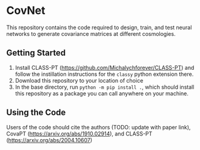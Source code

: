 # CovNet
This repository contains the code required to design, train, and test neural networks to generate covariance matrices at different cosmologies.

## Getting Started 
1. Install CLASS-PT (https://github.com/Michalychforever/CLASS-PT) and follow the instillation instructions for the `classy` python extension there.
2. Download this repository to your location of choice
3. In the base directory, run `python -m pip install .`, which should install this repository as a package you can call anywhere on your machine.


## Using the Code
Users of the code should cite the authors (TODO: update with paper link), CovaPT (https://arxiv.org/abs/1910.02914), and CLASS-PT (https://arxiv.org/abs/2004.10607)
